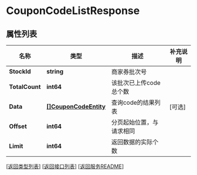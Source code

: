 # CouponCodeListResponse

## 属性列表

名称 | 类型 | 描述 | 补充说明
------------ | ------------- | ------------- | -------------
**StockId** | **string** | 商家券批次号 | 
**TotalCount** | **int64** | 该批次已上传code总个数 | 
**Data** | [**[]CouponCodeEntity**](CouponCodeEntity.md) | 查询code的结果列表 | [可选] 
**Offset** | **int64** | 分页起始位置，与请求相同 | 
**Limit** | **int64** | 返回数据的实际个数 | 

[\[返回类型列表\]](README.md#类型列表)
[\[返回接口列表\]](README.md#接口列表)
[\[返回服务README\]](README.md)


